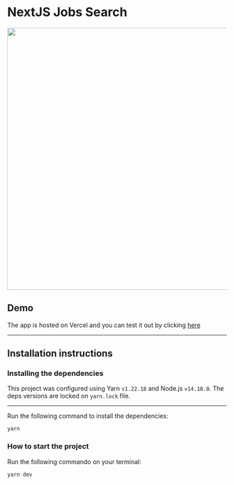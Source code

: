 # NextJS Jobs Search

<img width="600" src="https://cdn.discordapp.com/attachments/693151307116314736/996862593002127400/unknown.png" />

## Demo

The app is hosted on Vercel and you can test it out by clicking [here](https://nextjs-jobs-search.vercel.app/)

____

## Installation instructions

### Installing the dependencies

This project was configured using Yarn `v1.22.18` and Node.js `v14.18.0`. The deps versions are locked on `yarn.lock` file.

____

Run the following command to install the dependencies:

```
yarn
```

### How to start the project

Run the following commando on your terminal:

```
yarn dev
```
